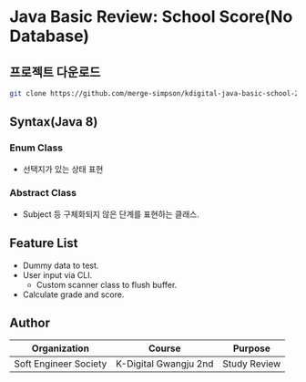 # Java Basic Review: School Score(No Database)

## 프로젝트 다운로드

```bash
git clone https://github.com/merge-simpson/kdigital-java-basic-school-230121.git
```

## Syntax(Java 8)

### Enum Class
  - 선택지가 있는 상태 표현

### Abstract Class
  - Subject 등 구체화되지 않은 단계를 표현하는 클래스.

## Feature List

- Dummy data to test.
- User input via CLI.
  - Custom scanner class to flush buffer.
- Calculate grade and score.

## Author

|    Organization     |       Course        |  Purpose   |
|:-------------------:|:-------------------:|:----------:|
|Soft Engineer Society|K-Digital Gwangju 2nd|Study Review|
